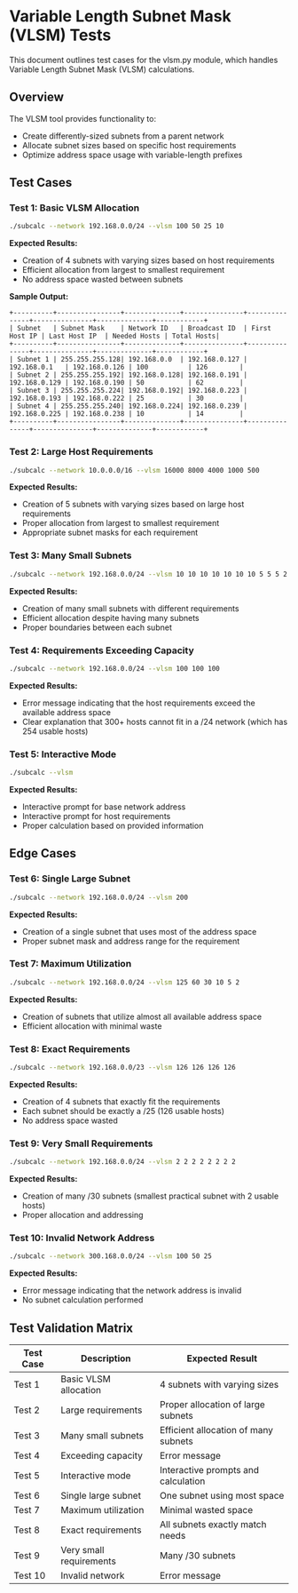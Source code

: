 # Variable Length Subnet Mask (VLSM) Tests

This document outlines test cases for the vlsm.py module, which handles Variable Length Subnet Mask (VLSM) calculations.

## Overview

The VLSM tool provides functionality to:
- Create differently-sized subnets from a parent network
- Allocate subnet sizes based on specific host requirements
- Optimize address space usage with variable-length prefixes

## Test Cases

### Test 1: Basic VLSM Allocation

```bash
./subcalc --network 192.168.0.0/24 --vlsm 100 50 25 10
```

**Expected Results:**
* Creation of 4 subnets with varying sizes based on host requirements
* Efficient allocation from largest to smallest requirement
* No address space wasted between subnets

**Sample Output:**
```
+----------+----------------+--------------+---------------+---------------+---------------+--------------+------------+
| Subnet   | Subnet Mask    | Network ID   | Broadcast ID  | First Host IP | Last Host IP  | Needed Hosts | Total Hosts|
+----------+----------------+--------------+---------------+---------------+---------------+--------------+------------+
| Subnet 1 | 255.255.255.128| 192.168.0.0  | 192.168.0.127 | 192.168.0.1   | 192.168.0.126 | 100          | 126        |
| Subnet 2 | 255.255.255.192| 192.168.0.128| 192.168.0.191 | 192.168.0.129 | 192.168.0.190 | 50           | 62         |
| Subnet 3 | 255.255.255.224| 192.168.0.192| 192.168.0.223 | 192.168.0.193 | 192.168.0.222 | 25           | 30         |
| Subnet 4 | 255.255.255.240| 192.168.0.224| 192.168.0.239 | 192.168.0.225 | 192.168.0.238 | 10           | 14         |
+----------+----------------+--------------+---------------+---------------+---------------+--------------+------------+
```

### Test 2: Large Host Requirements

```bash
./subcalc --network 10.0.0.0/16 --vlsm 16000 8000 4000 1000 500
```

**Expected Results:**
* Creation of 5 subnets with varying sizes based on large host requirements
* Proper allocation from largest to smallest requirement
* Appropriate subnet masks for each requirement

### Test 3: Many Small Subnets

```bash
./subcalc --network 192.168.0.0/24 --vlsm 10 10 10 10 10 10 10 5 5 5 2 2 2 2
```

**Expected Results:**
* Creation of many small subnets with different requirements
* Efficient allocation despite having many subnets
* Proper boundaries between each subnet

### Test 4: Requirements Exceeding Capacity

```bash
./subcalc --network 192.168.0.0/24 --vlsm 100 100 100
```

**Expected Results:**
* Error message indicating that the host requirements exceed the available address space
* Clear explanation that 300+ hosts cannot fit in a /24 network (which has 254 usable hosts)

### Test 5: Interactive Mode

```bash
./subcalc --vlsm
```

**Expected Results:**
* Interactive prompt for base network address
* Interactive prompt for host requirements
* Proper calculation based on provided information

## Edge Cases

### Test 6: Single Large Subnet

```bash
./subcalc --network 192.168.0.0/24 --vlsm 200
```

**Expected Results:**
* Creation of a single subnet that uses most of the address space
* Proper subnet mask and address range for the requirement

### Test 7: Maximum Utilization

```bash
./subcalc --network 192.168.0.0/24 --vlsm 125 60 30 10 5 2
```

**Expected Results:**
* Creation of subnets that utilize almost all available address space
* Efficient allocation with minimal waste

### Test 8: Exact Requirements

```bash
./subcalc --network 192.168.0.0/23 --vlsm 126 126 126 126
```

**Expected Results:**
* Creation of 4 subnets that exactly fit the requirements
* Each subnet should be exactly a /25 (126 usable hosts)
* No address space wasted

### Test 9: Very Small Requirements

```bash
./subcalc --network 192.168.0.0/24 --vlsm 2 2 2 2 2 2 2 2
```

**Expected Results:**
* Creation of many /30 subnets (smallest practical subnet with 2 usable hosts)
* Proper allocation and addressing

### Test 10: Invalid Network Address

```bash
./subcalc --network 300.168.0.0/24 --vlsm 100 50 25
```

**Expected Results:**
* Error message indicating that the network address is invalid
* No subnet calculation performed

## Test Validation Matrix

| Test Case | Description            | Expected Result                     | 
|-----------|------------------------|-------------------------------------|
| Test 1    | Basic VLSM allocation  | 4 subnets with varying sizes        |
| Test 2    | Large requirements     | Proper allocation of large subnets  |
| Test 3    | Many small subnets     | Efficient allocation of many subnets|
| Test 4    | Exceeding capacity     | Error message                       |
| Test 5    | Interactive mode       | Interactive prompts and calculation |
| Test 6    | Single large subnet    | One subnet using most space         |
| Test 7    | Maximum utilization    | Minimal wasted space                |
| Test 8    | Exact requirements     | All subnets exactly match needs     |
| Test 9    | Very small requirements| Many /30 subnets                    |
| Test 10   | Invalid network        | Error message                       | 